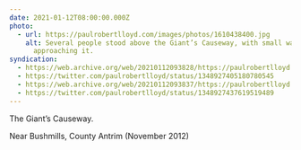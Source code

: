 ```yaml
---
date: 2021-01-12T08:00:00.000Z
photo:
  - url: https://paulrobertlloyd.com/images/photos/1610438400.jpg
    alt: Several people stood above the Giant’s Causeway, with small waves
      approaching it.
syndication:
  - https://web.archive.org/web/20210112093828/https://paulrobertlloyd.com/photos/1610438400/
  - https://twitter.com/paulrobertlloyd/status/1348927405180780545
  - https://web.archive.org/web/20210112093837/https://paulrobertlloyd.com/photos/1610438400/
  - https://twitter.com/paulrobertlloyd/status/1348927437619519489
---
```

The Giant’s Causeway.

Near Bushmills, County Antrim (November 2012)
